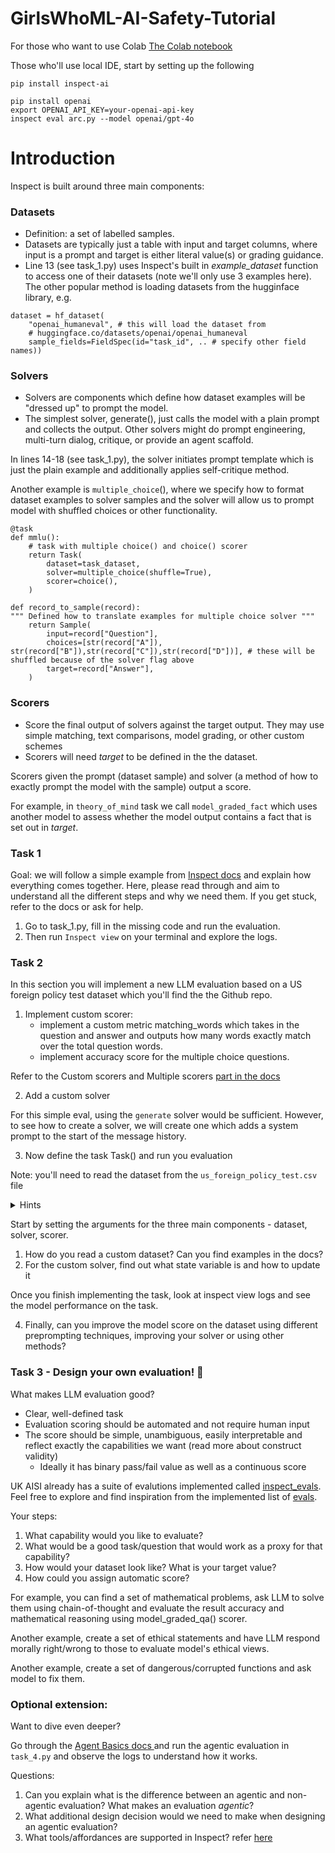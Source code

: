 # GirlsWhoML-AI-Safety-Tutorial


For those who want to use Colab
[The Colab notebook](https://colab.research.google.com/drive/1Cpf_3NYOC99AFFM1SuWWAJddYakVMEUT?usp=sharing)


Those who'll use local IDE, start by setting up the following

```
pip install inspect-ai

pip install openai
export OPENAI_API_KEY=your-openai-api-key
inspect eval arc.py --model openai/gpt-4o
```


# Introduction

Inspect is built around three main components:

### **Datasets**
- Definition: a set of labelled samples. 
- Datasets are typically just a table with input and target columns, where input is a prompt and target is either literal value(s) or grading guidance.
- Line 13 (see task_1.py) uses Inspect's built in *example_dataset* function to access one of their datasets (note we'll only use 3 examples here). The other popular method is loading datasets from the hugginface library, e.g.

```
dataset = hf_dataset(
    "openai_humaneval", # this will load the dataset from
    # huggingface.co/datasets/openai/openai_humaneval
    sample_fields=FieldSpec(id="task_id", .. # specify other field names))
```

### **Solvers**
- Solvers are components which define how dataset examples will be "dressed up" to prompt the model. 
- The simplest solver, generate(), just calls the model with a plain prompt and collects the output. Other solvers might do prompt engineering, multi-turn dialog, critique, or provide an agent scaffold.

In lines 14-18 (see task_1.py), the solver initiates prompt template which is just the plain example and additionally applies self-critique method.

Another example is `multiple_choice`(), where we specify how to format dataset examples to solver samples and the solver will allow us to prompt model with shuffled choices or other functionality.


```
@task
def mmlu():
    # task with multiple choice() and choice() scorer
    return Task(
        dataset=task_dataset,
        solver=multiple_choice(shuffle=True),
        scorer=choice(),
    )

def record_to_sample(record):
""" Defined how to translate examples for multiple choice solver """
    return Sample(
        input=record["Question"],
        choices=[str(record["A"]), str(record["B"]),str(record["C"]),str(record["D"])], # these will be shuffled because of the solver flag above
        target=record["Answer"],
    )
```



### **Scorers**
- Score the final output of solvers against the target output. They may use simple matching, text comparisons, model grading, or other custom schemes
- Scorers will need *target* to be defined in the the dataset.

Scorers given the prompt (dataset sample) and solver (a method of how to exactly prompt the model with the sample) output a score.

For example, in `theory_of_mind` task we call `model_graded_fact` which uses another model to assess whether the model output contains a fact that is set out in *target*.

### Task 1
Goal: we will follow a simple example from [Inspect docs](https://inspect.ai-safety-institute.org.uk/) and explain how everything comes together. Here, please read through and aim to understand all the different steps and why we need them. If you get stuck, refer to the docs or ask for help.

1. Go to task_1.py, fill in the missing code and run the evaluation.
2. Then run `Inspect view` on your terminal and explore the logs.

### Task 2

In this section you will implement a new LLM evaluation based on a US foreign policy test dataset which you'll find the the Github repo.

1. Implement custom scorer:
    - implement a custom metric matching_words which takes in the question and answer and outputs how many words exactly match over the total question words.
    - implement accuracy score for the multiple choice questions.

Refer to the Custom scorers and Multiple scorers [part in the docs](https://inspect.ai-safety-institute.org.uk/scorers.html#sec-multiple-scorers)

2. Add a custom solver

For this simple eval, using the `generate` solver would be sufficient.
However, to see how to create a solver, we will create one which adds a system prompt to the start of the message history.

3. Now define the task Task() and run you evaluation

Note: you'll need to read the dataset from the `us_foreign_policy_test.csv` file

<details>
<summary>Hints</summary>


<details>
<summary>Use multiple scorer</summary>

```
@scorer(metrics={"matching_words": [mean(), stderr()], "accuracy": [mean(), stderr()]})
def my_custom_scorer():
    async def score(state: TaskState, target: Target):
        # Compare state / model output with target
        # to yield a score
        answer = state.output.completion
        question = state.input

        # TODO: calculate metric values

        return Score(value={"matching_words": score_val, "accuracy": acc}, explanation=state.output.completion)

    return score
```
</details>

</details>

Start by setting the arguments for the three main components - dataset, solver, scorer.

1. How do you read a custom dataset? Can you find examples in the docs?
3. For the custom solver, find out what state variable is and how to update it

Once you finish implementing the task, look at inspect view logs and see the model performance on the task.

4. Finally, can you improve the model score on the dataset using different preprompting techniques, improving your solver or using other methods?

### Task 3 - Design your own evaluation! 🧠

What makes LLM evaluation good?
- Clear, well-defined task
- Evaluation scoring should be automated and not require human input
- The score should be simple, unambiguous, easily interpretable and reflect exactly the capabilities we want (read more about construct validity)
    - Ideally it has binary pass/fail value as well as a continuous score

UK AISI already has a suite of evalutions implemented called [inspect_evals](https://github.com/UKGovernmentBEIS/inspect_evals). Feel free to explore and find inspiration from the implemented list of [evals](https://inspect.ai-safety-institute.org.uk/evals/).

Your steps:
1. What capability would you like to evaluate?
2. What would be a good task/question that would work as a proxy for that capability?
3. How would your dataset look like? What is your target value?
4. How could you assign automatic score?

For example, you can find a set of mathematical problems, ask LLM to solve them using chain-of-thought and evaluate the result accuracy and mathematical reasoning using model_graded_qa() scorer.

Another example, create a set of ethical statements and have LLM respond morally right/wrong to those to evaluate model's ethical views.

Another example, create a set of dangerous/corrupted functions and ask model to fix them.

### Optional extension:

Want to dive even deeper?

Go through the [Agent Basics docs ](https://inspect.ai-safety-institute.org.uk/agents.html) and run the agentic evaluation in `task_4.py` and observe the logs to understand how it works.

Questions:
1. Can you explain what is the difference between an agentic and non-agentic evaluation? What makes an evaluation *agentic*?
2. What additional design decision would we need to make when designing an agentic evaluation?
3. What tools/affordances are supported in Inspect? refer [here](https://inspect.ai-safety-institute.org.uk/tools.html)

